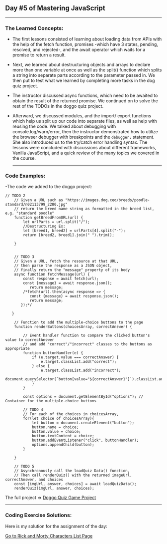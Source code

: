 ## Day #5 of Mastering JavaScript
---

  ### The Learned Concepts:
- The first lessons consisted of learning about loading data from APIs with the help of the fetch function, promises -which have 3 states, pending, resolved, and rejected-, and the await operator which waits for a promise to return a result.
- Next, we learned about destructuring objects and arrays to declare more than one variable at once as well as the split() function which splits a string into separate parts according to the parameter passed in. We then put to test what we learned by completing more tasks in the dog quiz project.
- The instructor discussed async functions, which need to be awaited to obtain the result of the returned promise. We continued on to solve the rest of the TODOs in the doggo quiz project.
- Afterward, we discussed modules, and the import/ export functions which help us split up our code into separate files, as well as help with reusing the code. We talked about debugging with console.log/warn/error, then the instructor demonstrated how to utilize the browser debugger with breakpoints and the `debugger;` statement. She also introduced us to the try/catch error handling syntax. The lessons were concluded with discussions about different frameworks, Vanilla JavaScript, and a quick review of the many topics we covered in the course.

 
  ---
 ### Code Examples: 

 -The code we added to the doggo project:
```
// TODO 2
    // Given a URL such as "https://images.dog.ceo/breeds/poodle-standard/n02113799_2280.jpg"
    // return the breed name string as formatted in the breed list, e.g. "standard poodle"
    function getBreedFromURL(url) {
        let urlParts = url.split("/");
        //Destructuring Ex:
        let [breed1, breed2] = urlParts[4].split("-");
        return [breed2, breed1].join(" ").trim();
        
    }


    // TODO 3
    // Given a URL, fetch the resource at that URL, 
    // then parse the response as a JSON object,
    // finally return the "message" property of its body
    async function fetchMessage(url) {
        const response = await fetch(url);
        const {message} = await response.json();
           return message;
        /*fetch(url).then(async response => {
           const {message} = await response.json();
           return message;
       });*/
       
   }

    // Function to add the multiple-choice buttons to the page
    function renderButtons(choicesArray, correctAnswer) {

        // Event handler function to compare the clicked button's value to correctAnswer
        // and add "correct"/"incorrect" classes to the buttons as appropriate
        function buttonHandler(e) {
            if (e.target.value === correctAnswer) {
                e.target.classList.add("correct");
            } else {
                e.target.classList.add("incorrect");
                document.querySelector(`button[value="${correctAnswer}"]`).classList.add("correct");
            }
        }

        const options = document.getElementById("options"); // Container for the multiple-choice buttons

        // TODO 4
        // For each of the choices in choicesArray,
        for(let choice of choicesArray){
            let button = document.createElement("button");
            button.name = choice;
            button.value = choice;
            button.textContent = choice;
            button.addEventListener("click", buttonHandler);
            options.appendChild(button);
        }
        
    }

    // TODO 5
    // Asynchronously call the loadQuiz Data() function,     
    // Then call renderQuiz() with the returned imageUrl, correctAnswer, and choices 
    const [imgUrl, answer, choices] = await loadQuizData();
    renderQuiz(imgUrl, answer, choices);
```
The full project => [Doggo Quiz Game Project](https://github.com/SomeCoder23/Mastering-JavaScript-in-20-Days/blob/main/CodeExamples/DoggoGame.js)

---
 ### Coding Exercise Solutions:
 Here is my solution for the assignment of the day:

 [Go to Rick and Morty Characters List Page]()
 
